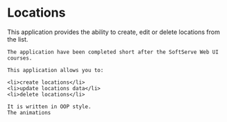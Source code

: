 # Locations
This application provides the ability to create, edit or delete locations from the list.

~~~~
The application have been completed short after the SoftServe Web UI courses.

This application allows you to:

<li>create locations</li>
<li>update locations data</li>
<li>delete locations</li>

It is written in OOP style.
The animations
